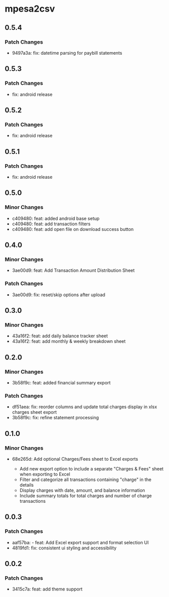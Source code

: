 # mpesa2csv

## 0.5.4

### Patch Changes

- 9497a3a: fix: datetime parsing for paybill statements

## 0.5.3

### Patch Changes

- fix: android release

## 0.5.2

### Patch Changes

- fix: android release

## 0.5.1

### Patch Changes

- fix: android release

## 0.5.0

### Minor Changes

- c409480: feat: added android base setup
- c409480: feat: add transaction filters
- c409480: feat: add open file on download success button

## 0.4.0

### Minor Changes

- 3ae00d9: feat: Add Transaction Amount Distribution Sheet

### Patch Changes

- 3ae00d9: fix: reset/skip options after upload

## 0.3.0

### Minor Changes

- 43a16f2: feat: add daily balance tracker sheet
- 43a16f2: feat: add monthly & weekly breakdown sheet

## 0.2.0

### Minor Changes

- 3b58f9c: feat: added financial summary export

### Patch Changes

- df51aea: fix: reorder columns and update total charges display in xlsx charges sheet export
- 3b58f9c: fix: refine statement processing

## 0.1.0

### Minor Changes

- 68e265d: Add optional Charges/Fees sheet to Excel exports

  - Add new export option to include a separate "Charges & Fees" sheet when exporting to Excel
  - Filter and categorize all transactions containing "charge" in the details
  - Display charges with date, amount, and balance information
  - Include summary totals for total charges and number of charge transactions

## 0.0.3

### Patch Changes

- aaf57ba: - feat: Add Excel export support and format selection UI
- 4819fd1: fix: consistent ui styling and accessibility

## 0.0.2

### Patch Changes

- 3415c7a: feat: add theme support
